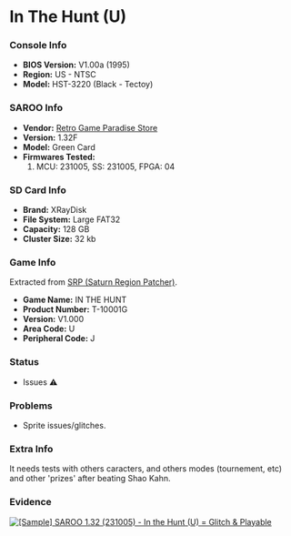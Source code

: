 # In The Hunt (U)

### Console Info

- <b>BIOS Version:</b> V1.00a (1995)
- <b>Region:</b> US - NTSC
- <b>Model:</b> HST-3220 (Black - Tectoy)

### SAROO Info

- <b>Vendor:</b> [Retro Game Paradise Store](https://s.click.aliexpress.com/e/_DlCqvfB)
- <b>Version:</b> 1.32F
- <b>Model:</b> Green Card
- <b>Firmwares Tested:</b>
  1. MCU: 231005, SS: 231005, FPGA: 04

### SD Card Info

- <b>Brand:</b> XRayDisk
- <b>File System:</b> Large FAT32
- <b>Capacity:</b> 128 GB
- <b>Cluster Size:</b> 32 kb

### Game Info

Extracted from [SRP (Saturn Region Patcher)](https://segaxtreme.net/resources/saturn-region-patcher.81/download).

- <b>Game Name:</b> IN THE HUNT
- <b>Product Number:</b> T-10001G
- <b>Version:</b> V1.000
- <b>Area Code:</b> U
- <b>Peripheral Code:</b> J

### Status

- Issues :warning:

### Problems

- Sprite issues/glitches.

### Extra Info

It needs tests with others caracters, and others modes (tournement, etc) and other 'prizes' after beating Shao Kahn.

### Evidence

[![[Sample] SAROO 1.32 (231005) - In the Hunt (U) = Glitch & Playable](https://img.youtube.com/vi/Inq819H-vWM/0.jpg)](https://www.youtube.com/watch?v=Inq819H-vWM)
